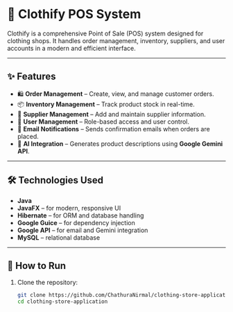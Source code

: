 # 🧥 Clothify POS System

Clothify is a comprehensive Point of Sale (POS) system designed for clothing shops. It handles order management, inventory, suppliers, and user accounts in a modern and efficient interface.

---

## ✨ Features

- 🛍️ **Order Management** – Create, view, and manage customer orders.
- 📦 **Inventory Management** – Track product stock in real-time.
- 🧾 **Supplier Management** – Add and maintain supplier information.
- 👤 **User Management** – Role-based access and user control.
- 📧 **Email Notifications** – Sends confirmation emails when orders are placed.
- 🤖 **AI Integration** – Generates product descriptions using **Google Gemini API**.

---

## 🛠️ Technologies Used

- **Java**
- **JavaFX** – for modern, responsive UI
- **Hibernate** – for ORM and database handling
- **Google Guice** – for dependency injection
- **Google API** – for email and Gemini integration
- **MySQL** – relational database

---

## 🚀 How to Run

1. Clone the repository:
   ```bash
   git clone https://github.com/ChathuraNirmal/clothing-store-application.git
   cd clothing-store-application
